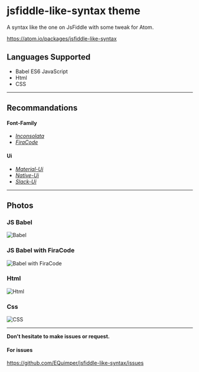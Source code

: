 # jsfiddle-like-syntax theme

A syntax like the one on JsFiddle with some tweak for Atom.

https://atom.io/packages/jsfiddle-like-syntax

## Languages Supported
  - Babel ES6 JavaScript
  - Html
  - CSS

---

## Recommandations

#### Font-Family
- [*Inconsolata*](http://levien.com/type/myfonts/inconsolata.html)
- [*FiraCode*](https://github.com/tonsky/FiraCode)

#### Ui
- [*Material-Ui*](https://atom.io/themes/atom-material-ui)
- [*Native-Ui*](https://atom.io/themes/native-ui)
- [*Slack-Ui*](https://atom.io/themes/slack-ui)

---

## Photos

### JS Babel
![Babel](http://image.prntscr.com/image/dcb15aef7a9f485f9f3050247454a587.png)

### JS Babel with FiraCode
![Babel with FiraCode](http://image.prntscr.com/image/1e37ec0d414d4748929fcdec12d22296.png)

### Html
![Html](http://image.prntscr.com/image/7814db35cd01470cb4f890a24485f34a.png)

### Css
![CSS](http://image.prntscr.com/image/80f8b76eeb384c9098ab518daa1c95e2.png)

---

**Don't hesitate to make issues or request.**

#### For issues

https://github.com/EQuimper/jsfiddle-like-syntax/issues
